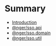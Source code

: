 # Summary

* [Introduction](README.md)
* [@nger/sso.api](@nger/sso.api/readme.md)
* [@nger/sso.domain](@nger/sso.domain/readme.md)
* [@nger/sso.util](@nger/sso.util/readme.md)